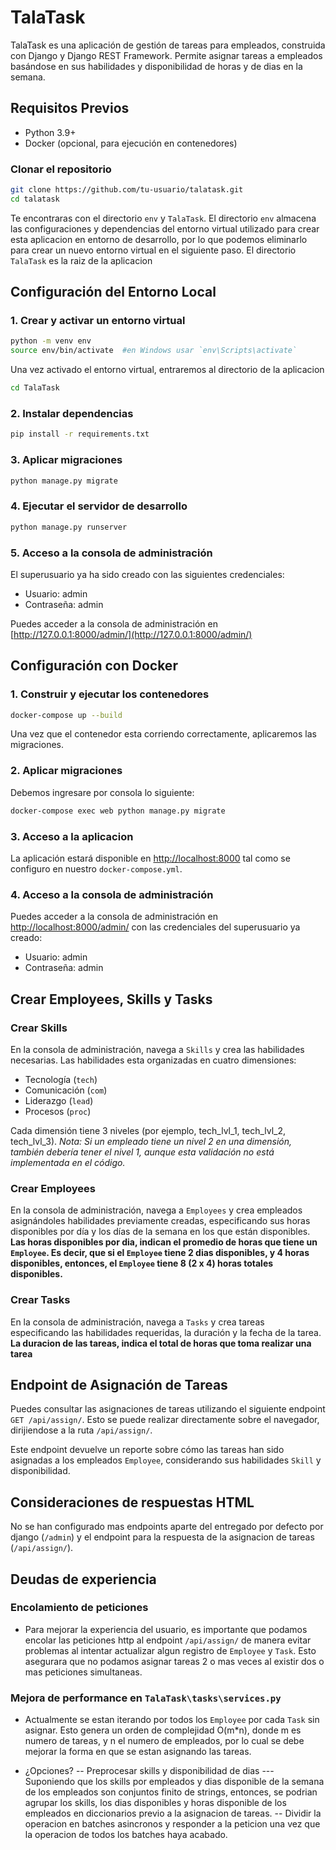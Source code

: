 # TalaTask

TalaTask es una aplicación de gestión de tareas para empleados, construida con Django y Django REST Framework. Permite asignar tareas a empleados basándose en sus habilidades y disponibilidad de horas y de dias en la semana.

## Requisitos Previos

- Python 3.9+
- Docker (opcional, para ejecución en contenedores)

### Clonar el repositorio

```bash
git clone https://github.com/tu-usuario/talatask.git
cd talatask
```
Te encontraras con el directorio `env` y `TalaTask`.
El directorio `env` almacena las configuraciones y dependencias del entorno virtual utilizado para crear esta aplicacion en entorno de desarrollo, por lo que podemos eliminarlo para crear un nuevo entorno virtual en el siguiente paso.
El directorio `TalaTask` es la raiz de la aplicacion

## Configuración del Entorno Local

### 1. Crear y activar un entorno virtual

```bash
python -m venv env
source env/bin/activate  #en Windows usar `env\Scripts\activate`
```

Una vez activado el entorno virtual, entraremos al directorio de la aplicacion

```bash
cd TalaTask
```

### 2. Instalar dependencias

```bash
pip install -r requirements.txt
```

### 3. Aplicar migraciones

```bash
python manage.py migrate
```

### 4. Ejecutar el servidor de desarrollo

```bash
python manage.py runserver
```

### 5. Acceso a la consola de administración

El superusuario ya ha sido creado con las siguientes credenciales:
- Usuario: admin
- Contraseña: admin

Puedes acceder a la consola de administración en [http://127.0.0.1:8000/admin/](http://127.0.0.1:8000/admin/)

## Configuración con Docker

### 1. Construir y ejecutar los contenedores

```bash
docker-compose up --build
```
Una vez que el contenedor esta corriendo correctamente, aplicaremos las migraciones.

### 2. Aplicar migraciones

Debemos ingresare por consola lo siguiente:

```bash
docker-compose exec web python manage.py migrate
```

### 3. Acceso a la aplicacion

La aplicación estará disponible en [http://localhost:8000](http://localhost:8000) tal como se configuro en nuestro `docker-compose.yml`.

### 4. Acceso a la consola de administración

Puedes acceder a la consola de administración en [http://localhost:8000/admin/](http://localhost:8000/admin/) con las credenciales del superusuario ya creado:
- Usuario: admin
- Contraseña: admin

## Crear Employees, Skills y Tasks

### Crear Skills

En la consola de administración, navega a `Skills` y crea las habilidades necesarias. Las habilidades esta organizadas en cuatro dimensiones:
- Tecnología (`tech`)
- Comunicación (`com`)
- Liderazgo (`lead`)
- Procesos (`proc`)

Cada dimensión tiene 3 niveles (por ejemplo, tech_lvl_1, tech_lvl_2, tech_lvl_3).
*Nota: Si un empleado tiene un nivel 2 en una dimensión, también debería tener el nivel 1, aunque esta validación no está implementada en el código.*

### Crear Employees

En la consola de administración, navega a `Employees` y crea empleados asignándoles habilidades previamente creadas, especificando sus horas disponibles por día y los días de la semana en los que están disponibles.
**Las horas disponibles por dia, indican el promedio de horas que tiene un `Employee`. Es decir, que si el `Employee` tiene 2 dias disponibles, y 4 horas disponibles, entonces, el `Employee` tiene 8 (2 x 4) horas totales disponibles.**

### Crear Tasks

En la consola de administración, navega a `Tasks` y crea tareas especificando las habilidades requeridas, la duración y la fecha de la tarea.
**La duracion de las tareas, indica el total de horas que toma realizar una tarea**

## Endpoint de Asignación de Tareas

Puedes consultar las asignaciones de tareas utilizando el siguiente endpoint `GET /api/assign/`.
Esto se puede realizar directamente sobre el navegador, dirijiendose a la ruta `/api/assign/`.

Este endpoint devuelve un reporte sobre cómo las tareas han sido asignadas a los empleados `Employee`, considerando sus habilidades `Skill` y disponibilidad.

## Consideraciones de respuestas HTML

No se han configurado mas endpoints aparte del entregado por defecto por django (`/admin`) y el endpoint para la respuesta de la asignacion de tareas (`/api/assign/`).

## Deudas de experiencia

### Encolamiento de peticiones

- Para mejorar la experiencia del usuario, es importante que podamos encolar las peticiones http al endpoint `/api/assign/` de manera evitar problemas al intentar actualizar algun registro de `Employee` y `Task`. Esto asegurara que no podamos asignar tareas 2 o mas veces al existir dos o mas peticiones simultaneas.

### Mejora de performance en `TalaTask\tasks\services.py`

- Actualmente se estan iterando por todos los `Employee` por cada `Task` sin asignar. Esto genera un orden de complejidad O(m*n), donde m es numero de tareas, y n el numero de empleados, por lo cual se debe mejorar la forma en que se estan asignando las tareas.

- ¿Opciones?
-- Preprocesar skills y disponibilidad de dias
--- Suponiendo que los skills por empleados y dias disponible de la semana de los empleados son conjuntos finito de strings, entonces, se podrian agrupar los skills, los dias disponibles y horas disponible de los empleados en diccionarios previo a la asignacion de tareas.
-- Dividir la operacion en batches asincronos y responder a la peticion una vez que la operacion de todos los batches haya acabado.

